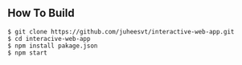 ## How To Build

```
$ git clone https://github.com/juheesvt/interactive-web-app.git
$ cd interacive-web-app
$ npm install pakage.json
$ npm start
```